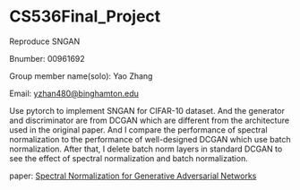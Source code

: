 # CS536Final_Project
Reproduce SNGAN

Bnumber: 00961692

Group member name(solo): Yao Zhang

Email: yzhan480@binghamton.edu

Use pytorch to implement SNGAN for CIFAR-10 dataset. And the generator and discriminator are from DCGAN which are different from the architecture used in the original paper. And I compare the performance of spectral normalization to the performance of well-designed DCGAN which use batch normalization. After that, I delete batch norm layers in standard DCGAN to see the effect of spectral normalization and batch normalization.

paper: [Spectral Normalization for Generative Adversarial Networks](https://arxiv.org/abs/1802.05957)
